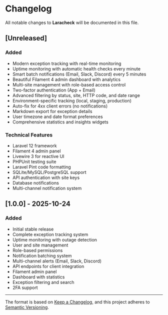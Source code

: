 # Changelog

All notable changes to **Laracheck** will be documented in this file.

## [Unreleased]

### Added

-   Modern exception tracking with real-time monitoring
-   Uptime monitoring with automatic health checks every minute
-   Smart batch notifications (Email, Slack, Discord) every 5 minutes
-   Beautiful Filament 4 admin dashboard with analytics
-   Multi-site management with role-based access control
-   Two-factor authentication (App + Email)
-   Advanced filtering by status, site, HTTP code, and date range
-   Environment-specific tracking (local, staging, production)
-   Auto-fix for 4xx client errors (no notifications)
-   Markdown export for exception details
-   User timezone and date format preferences
-   Comprehensive statistics and insights widgets

### Technical Features

-   Laravel 12 framework
-   Filament 4 admin panel
-   Livewire 3 for reactive UI
-   PHPUnit testing suite
-   Laravel Pint code formatting
-   SQLite/MySQL/PostgreSQL support
-   API authentication with site keys
-   Database notifications
-   Multi-channel notification system

## [1.0.0] - 2025-10-24

### Added

-   Initial stable release
-   Complete exception tracking system
-   Uptime monitoring with outage detection
-   User and site management
-   Role-based permissions
-   Notification batching system
-   Multi-channel alerts (Email, Slack, Discord)
-   API endpoints for client integration
-   Filament admin panel
-   Dashboard with statistics
-   Exception filtering and search
-   2FA support

---

The format is based on [Keep a Changelog](https://keepachangelog.com/en/1.0.0/),
and this project adheres to [Semantic Versioning](https://semver.org/spec/v2.0.0.html).
